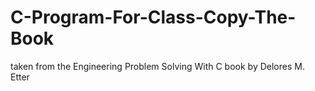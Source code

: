 # C-Program-For-Class-Copy-The-Book
taken from the Engineering Problem Solving With C book by Delores M. Etter
